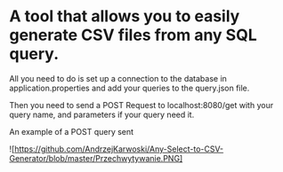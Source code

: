 #  A tool that allows you to easily generate CSV files from any SQL query.


All you need to do is set up a connection to the database in application.properties and add your queries to the query.json file.

Then you need to send a POST Request to localhost:8080/get with your query name, and parameters if your query need it.

An example of a POST query sent

![https://github.com/AndrzejKarwoski/Any-Select-to-CSV-Generator/blob/master/Przechwytywanie.PNG]
